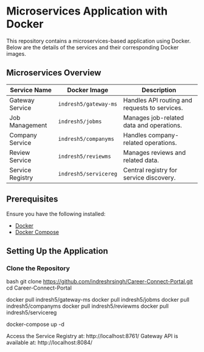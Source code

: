# Microservices Application with Docker

This repository contains a microservices-based application using Docker. Below are the details of the services and their corresponding Docker images.

## Microservices Overview

| Service Name      | Docker Image                  | Description                                    |
|--------------------|-------------------------------|------------------------------------------------|
| Gateway Service   | `indresh5/gateway-ms`        | Handles API routing and requests to services. |
| Job Management    | `indresh5/jobms`             | Manages job-related data and operations.      |
| Company Service   | `indresh5/companyms`         | Handles company-related operations.           |
| Review Service    | `indresh5/reviewms`          | Manages reviews and related data.             |
| Service Registry  | `indresh5/servicereg`        | Central registry for service discovery.       |

## Prerequisites

Ensure you have the following installed:
- [Docker](https://www.docker.com/)
- [Docker Compose](https://docs.docker.com/compose/)

## Setting Up the Application

### Clone the Repository
bash
git clone https://github.com/indreshrsingh/Career-Connect-Portal.git
cd Career-Connect-Portal

docker pull indresh5/gateway-ms
docker pull indresh5/jobms
docker pull indresh5/companyms
docker pull indresh5/reviewms
docker pull indresh5/servicereg

docker-compose up -d


Access the Service Registry at: http://localhost:8761/
Gateway API is available at: http://localhost:8084/

